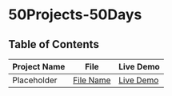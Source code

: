 # 50Projects-50Days

## Table of Contents

| Project Name | File | Live Demo |
| ------------ | ---- | --------- |
| Placeholder  | [File Name](https://github.com/Lucaraso/50Projects-50Days/tree/main/Expanding-Cards) | [Live Demo]([https://www.example.com](https://lucaraso.github.io/50Projects-50Days/Expanding-Cards/)https://lucaraso.github.io/50Projects-50Days/Expanding-Cards/) |

